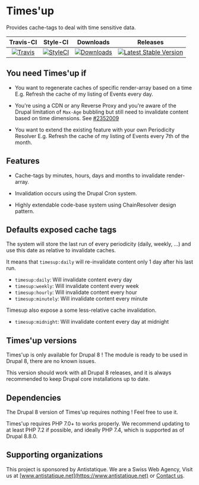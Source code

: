 # Times'up

Provides cache-tags to deal with time sensitive data.

|       Travis-CI        |        Style-CI         |        Downloads        |         Releases         |
|:----------------------:|:-----------------------:|:-----------------------:|:------------------------:|
| [![Travis](https://img.shields.io/travis/antistatique/drupal-timesup.svg?style=flat-square)](https://travis-ci.org/antistatique/drupal-timesup) | [![StyleCI](https://styleci.io/repos/85471768/shield)](https://styleci.io/repos/85471768) | [![Downloads](https://img.shields.io/badge/downloads-8.x--1.0-green.svg?style=flat-square)](https://ftp.drupal.org/files/projects/timesup-8.x-1.0.tar.gz) | [![Latest Stable Version](https://img.shields.io/badge/release-v1.0-blue.svg?style=flat-square)](https://www.drupal.org/project/timesup/releases) |

## You need Times'up if

- You want to regenerate caches of specific render-array based on a time
E.g. Refresh the cache of my listing of Events every day.

- You're using a CDN or any Reverse Proxy and you're aware of the Drupal limitation of `Max-Age` bubbling but still 
need to invalidate content based on time dimensions. See [#2352009](https://www.drupal.org/project/drupal/issues/2352009)

- You want to extend the existing feature with your own Periodicity Resolver
E.g. Refresh the cache of my listing of Events every 7th of the month.

## Features

* Cache-tags by minutes, hours, days and months to invalidate render-array.

* Invalidation occurs using the Drupal Cron system.

* Highly extendable code-base system using ChainResolver design pattern.

## Defaults exposed cache tags

The system will store the last run of every periodicity (daily, weekly, ...) and use this date as relative to invalidate caches.

It means that `timesup:daily` will re-invalidate content only 1 day after his last run. 

* `timesup:daily`: Will invalidate content every day
* `timesup:weekly`: Will invalidate content every week
* `timesup:hourly`: Will invalidate content every hour
* `timesup:minutely`: Will invalidate content every minute

Timesup also expose a some less-relative cache invalidation.

* `timesup:midnight`: Will invalidate content every day at midnight

## Times'up versions

Times'up is only available for Drupal 8 !
The module is ready to be used in Drupal 8, there are no known issues.

This version should work with all Drupal 8 releases, and it is always
recommended to keep Drupal core installations up to date.

## Dependencies

The Drupal 8 version of Times'up requires nothing !
Feel free to use it.

Times'up requires PHP 7.0+ to works properly. We recommend updating to at least PHP 7.2 if possible, and ideally PHP 7.4, which is supported as of Drupal 8.8.0.

## Supporting organizations

This project is sponsored by Antistatique. We are a Swiss Web Agency,
Visit us at [www.antistatique.net](https://www.antistatique.net) or
[Contact us](mailto:info@antistatique.net).
